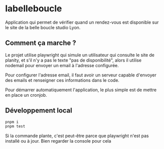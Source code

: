 # labelleboucle

Application qui permet de vérifier quand un rendez-vous est disponible sur le site de la belle boucle studio Lyon.

## Comment ça marche ?

Le projet utilise playwright qui simule un utilisateur qui consulte le site de planity, et s'il n'y a pas le texte "pas de disponibilité", alors il utilise nodemail pour envoyer un email à l'adresse configurée.

Pour configurer l'adresse email, il faut avoir un serveur capable d'envoyer des emails et renseigner ces informations dans le code.

Pour démarrer automatiquement l'application, le plus simple est de mettre en place un cronjob.

## Développement local

```bash
pnpm i
pnpm test
```

Si la commande plante, c'est peut-être parce que playwright n'est pas installé ou à jour. Bien regarder la console pour cela
